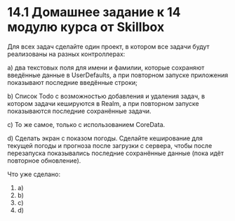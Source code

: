 # 14.1 Домашнее задание к 14 модулю курса от Skillbox


Для всех задач сделайте один проект, в котором все задачи будут реализованы на разных контроллерах:

a) два текстовых поля для имени и фамилии, которые сохраняют введённые данные в UserDefaults, а при повторном запуске приложения показывают последние введённые строки;

b) Список Todo с возможностью добавления и удаления задач, в котором задачи кешируются в Realm, а при повторном запуске показываются последние сохранённые задачи.

c) То же самое, только с использованием CoreData.

d) Сделать экран с показом погоды. Сделайте кеширование для текущей погоды и прогноза после загрузки с сервера, чтобы после перезапуска показывались последние сохранённые данные (пока идёт повторное обновление).

Что уже сделано:
1) а)
2) b)
3) c)
4) d)
